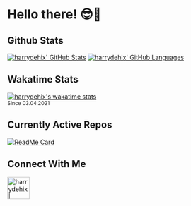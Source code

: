 # Hello there! 😎👋

## Github Stats

[![harrydehix' GitHub Stats](https://github-readme-stats.vercel.app/api?username=harrydehix&count_private=true&show_icons=true&include_all_commits=true&theme=dark&hide=stars)](https://github.com/harrydehix?tab=repositories)
[![harrydehix' GitHub Languages](https://github-readme-stats.vercel.app/api/top-langs/?username=harrydehix&theme=dark&langs_count=8)](https://github.com/harrydehix?tab=repositories)

## Wakatime Stats
[![harrydehix's wakatime stats](https://github-readme-stats.vercel.app/api/wakatime?username=harrydehix&theme=dark)](https://github.com/harrydehix)
<br><small>Since 03.04.2021</small>

## Currently Active Repos

[![ReadMe Card](https://github-readme-stats.vercel.app/api/pin/?username=harrydehix&repo=Cuno&show_owner=true&theme=dark)](https://github.com/harrydehix/Cuno)

## Connect With Me

[<img align="left" alt="harrydehix | GitHub" width="50px" src="https://cdn.jsdelivr.net/npm/simple-icons@v3/icons/github.svg" />][github]


[github]: https://github.com/harrydehix

